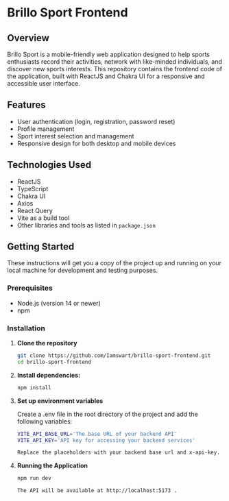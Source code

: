 # Brillo Sport Frontend

## Overview
Brillo Sport is a mobile-friendly web application designed to help sports enthusiasts record their activities, network with like-minded individuals, and discover new sports interests. This repository contains the frontend code of the application, built with ReactJS and Chakra UI for a responsive and accessible user interface.

## Features

- User authentication (login, registration, password reset)
- Profile management
- Sport interest selection and management
- Responsive design for both desktop and mobile devices

## Technologies Used
- ReactJS
- TypeScript
- Chakra UI
- Axios 
- React Query
- Vite as a build tool
- Other libraries and tools as listed in `package.json`

## Getting Started

These instructions will get you a copy of the project up and running on your local machine for development and testing purposes.

### Prerequisites

- Node.js (version 14 or newer)
- npm

### Installation

1. **Clone the repository**
   ```bash
   git clone https://github.com/Iamswart/brillo-sport-frontend.git
   cd brillo-sport-frontend


2. **Install dependencies:**
    ```bash
    npm install

3. **Set up environment variables**

    Create a .env file in the root directory of the project and add the following variables:

    ```bash
    VITE_API_BASE_URL='The base URL of your backend API'
    VITE_API_KEY='API key for accessing your backend services'

    Replace the placeholders with your backend base url and x-api-key.

4. **Running the Application**
    ```bash
    npm run dev

    The API will be available at http://localhost:5173 .

